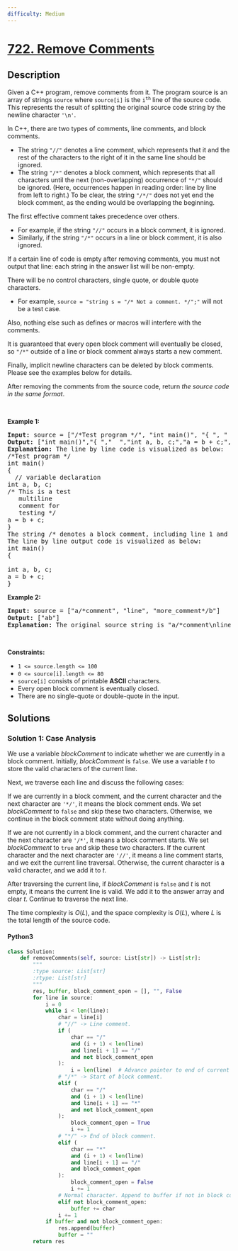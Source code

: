 ```yaml
---
difficulty: Medium
---
```


<!-- problem:start -->

# [722. Remove Comments](https://leetcode.com/problems/remove-comments)

## Description

<!-- description:start -->

<p>Given a C++ program, remove comments from it. The program source is an array of strings <code>source</code> where <code>source[i]</code> is the <code>i<sup>th</sup></code> line of the source code. This represents the result of splitting the original source code string by the newline character <code>&#39;\n&#39;</code>.</p>

<p>In C++, there are two types of comments, line comments, and block comments.</p>

<ul>
	<li>The string <code>&quot;//&quot;</code> denotes a line comment, which represents that it and the rest of the characters to the right of it in the same line should be ignored.</li>
	<li>The string <code>&quot;/*&quot;</code> denotes a block comment, which represents that all characters until the next (non-overlapping) occurrence of <code>&quot;*/&quot;</code> should be ignored. (Here, occurrences happen in reading order: line by line from left to right.) To be clear, the string <code>&quot;/*/&quot;</code> does not yet end the block comment, as the ending would be overlapping the beginning.</li>
</ul>

<p>The first effective comment takes precedence over others.</p>

<ul>
	<li>For example, if the string <code>&quot;//&quot;</code> occurs in a block comment, it is ignored.</li>
	<li>Similarly, if the string <code>&quot;/*&quot;</code> occurs in a line or block comment, it is also ignored.</li>
</ul>

<p>If a certain line of code is empty after removing comments, you must not output that line: each string in the answer list will be non-empty.</p>

<p>There will be no control characters, single quote, or double quote characters.</p>

<ul>
	<li>For example, <code>source = &quot;string s = &quot;/* Not a comment. */&quot;;&quot;</code> will not be a test case.</li>
</ul>

<p>Also, nothing else such as defines or macros will interfere with the comments.</p>

<p>It is guaranteed that every open block comment will eventually be closed, so <code>&quot;/*&quot;</code> outside of a line or block comment always starts a new comment.</p>

<p>Finally, implicit newline characters can be deleted by block comments. Please see the examples below for details.</p>

<p>After removing the comments from the source code, return <em>the source code in the same format</em>.</p>

<p>&nbsp;</p>
<p><strong class="example">Example 1:</strong></p>

<pre>
<strong>Input:</strong> source = [&quot;/*Test program */&quot;, &quot;int main()&quot;, &quot;{ &quot;, &quot;  // variable declaration &quot;, &quot;int a, b, c;&quot;, &quot;/* This is a test&quot;, &quot;   multiline  &quot;, &quot;   comment for &quot;, &quot;   testing */&quot;, &quot;a = b + c;&quot;, &quot;}&quot;]
<strong>Output:</strong> [&quot;int main()&quot;,&quot;{ &quot;,&quot;  &quot;,&quot;int a, b, c;&quot;,&quot;a = b + c;&quot;,&quot;}&quot;]
<strong>Explanation:</strong> The line by line code is visualized as below:
/*Test program */
int main()
{ 
  // variable declaration 
int a, b, c;
/* This is a test
   multiline  
   comment for 
   testing */
a = b + c;
}
The string /* denotes a block comment, including line 1 and lines 6-9. The string // denotes line 4 as comments.
The line by line output code is visualized as below:
int main()
{ 
  
int a, b, c;
a = b + c;
}
</pre>

<p><strong class="example">Example 2:</strong></p>

<pre>
<strong>Input:</strong> source = [&quot;a/*comment&quot;, &quot;line&quot;, &quot;more_comment*/b&quot;]
<strong>Output:</strong> [&quot;ab&quot;]
<strong>Explanation:</strong> The original source string is &quot;a/*comment\nline\nmore_comment*/b&quot;, where we have bolded the newline characters.  After deletion, the implicit newline characters are deleted, leaving the string &quot;ab&quot;, which when delimited by newline characters becomes [&quot;ab&quot;].
</pre>

<p>&nbsp;</p>
<p><strong>Constraints:</strong></p>

<ul>
	<li><code>1 &lt;= source.length &lt;= 100</code></li>
	<li><code>0 &lt;= source[i].length &lt;= 80</code></li>
	<li><code>source[i]</code> consists of printable <strong>ASCII</strong> characters.</li>
	<li>Every open block comment is eventually closed.</li>
	<li>There are no single-quote or&nbsp;double-quote in the input.</li>
</ul>

<!-- description:end -->

## Solutions

<!-- solution:start -->

### Solution 1: Case Analysis

We use a variable $\textit{blockComment}$ to indicate whether we are currently in a block comment. Initially, $\textit{blockComment}$ is `false`. We use a variable $t$ to store the valid characters of the current line.

Next, we traverse each line and discuss the following cases:

If we are currently in a block comment, and the current character and the next character are `'*/'`, it means the block comment ends. We set $\textit{blockComment}$ to `false` and skip these two characters. Otherwise, we continue in the block comment state without doing anything.

If we are not currently in a block comment, and the current character and the next character are `'/*'`, it means a block comment starts. We set $\textit{blockComment}$ to `true` and skip these two characters. If the current character and the next character are `'//'`, it means a line comment starts, and we exit the current line traversal. Otherwise, the current character is a valid character, and we add it to $t$.

After traversing the current line, if $\textit{blockComment}$ is `false` and $t$ is not empty, it means the current line is valid. We add it to the answer array and clear $t$. Continue to traverse the next line.

The time complexity is $O(L)$, and the space complexity is $O(L)$, where $L$ is the total length of the source code.

<!-- tabs:start -->

#### Python3

```python
class Solution:
    def removeComments(self, source: List[str]) -> List[str]:
        """
        :type source: List[str]
        :rtype: List[str]
        """
        res, buffer, block_comment_open = [], "", False
        for line in source:
            i = 0
            while i < len(line):
                char = line[i]
                # "//" -> Line comment.
                if (
                    char == "/"
                    and (i + 1) < len(line)
                    and line[i + 1] == "/"
                    and not block_comment_open
                ):
                    i = len(line)  # Advance pointer to end of current line.
                # "/*" -> Start of block comment.
                elif (
                    char == "/"
                    and (i + 1) < len(line)
                    and line[i + 1] == "*"
                    and not block_comment_open
                ):
                    block_comment_open = True
                    i += 1
                # "*/" -> End of block comment.
                elif (
                    char == "*"
                    and (i + 1) < len(line)
                    and line[i + 1] == "/"
                    and block_comment_open
                ):
                    block_comment_open = False
                    i += 1
                # Normal character. Append to buffer if not in block comment.
                elif not block_comment_open:
                    buffer += char
                i += 1
            if buffer and not block_comment_open:
                res.append(buffer)
                buffer = ""
        return res
```
